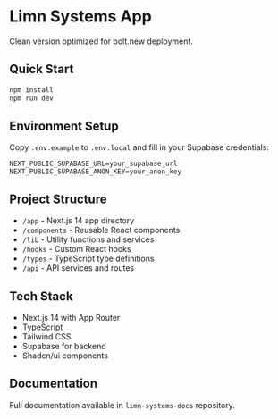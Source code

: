 # Limn Systems App

Clean version optimized for bolt.new deployment.

## Quick Start

```bash
npm install
npm run dev
```

## Environment Setup

Copy `.env.example` to `.env.local` and fill in your Supabase credentials:

```
NEXT_PUBLIC_SUPABASE_URL=your_supabase_url
NEXT_PUBLIC_SUPABASE_ANON_KEY=your_anon_key
```

## Project Structure

- `/app` - Next.js 14 app directory
- `/components` - Reusable React components
- `/lib` - Utility functions and services
- `/hooks` - Custom React hooks
- `/types` - TypeScript type definitions
- `/api` - API services and routes

## Tech Stack

- Next.js 14 with App Router
- TypeScript
- Tailwind CSS
- Supabase for backend
- Shadcn/ui components

## Documentation

Full documentation available in `limn-systems-docs` repository.
